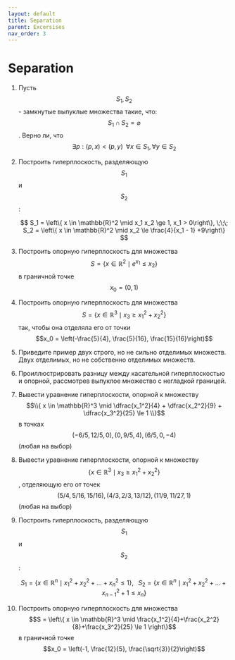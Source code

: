 ```yaml
---
layout: default
title: Separation
parent: Excersises
nav_order: 3
---
```


# Separation

1. Пусть $$S_1, S_2$$ - замкнутые выпуклые множества такие, что: $$S_1 \cap S_2 = \varnothing$$. Верно ли, что $$\exists p: (p,x) < (p,y) \;\; \forall x \in S_1, \forall y \in S_2$$
1. Построить гиперплоскость, разделяющую $$S_1$$ и $$S_2$$:

    $$
    S_1 = \left\{ x \in \mathbb{R}^2 \mid x_1 x_2 \ge 1, x_1 > 0\right\}, \;\;\; S_2 = \left\{ x \in \mathbb{R}^2 \mid x_2 \le \frac{4}{x_1 - 1} +9\right\}
    $$

1. Построить опорную гиперплоскость для множества $$S = \left\{ x \in \mathbb{R}^2 \mid e^{x_1} \le x_2\right\}$$ в граничной точке $$x_0 = (0,1)$$
1. Построить опорную гиперплоскость для множества $$S = \left\{ x \in \mathbb{R}^3 \mid x_3 \ge x_1^2 + x_2^2\right\}$$ так, чтобы она отделяла его от точки $$x_0 = \left(-\frac{5}{4}, \frac{5}{16}, \frac{15}{16}\right)$$
1. Приведите пример двух строго, но не сильно отделимых множеств. Двух отделимых, но не собственно отделимых множеств.
1. Проиллюстрировать разницу между касательной гиперплоскостью и опорной, рассмотрев выпуклое множество с негладкой границей.
1. Вывести уравнение гиперплоскости, опорной к множеству $$\\{ x \in \mathbb{R}^3 \mid  \dfrac{x_1^2}{4} + \dfrac{x_2^2}{9} + \dfrac{x_3^2}{25} \le 1 \\}$$ в точках $$(-6/5, 12/5, 0), (0, 9/5, 4), (6/5, 0, -4)$$ (любая на выбор)
1. Вывести уравнение гиперплоскости, опорной к множеству $$\{ x \in \mathbb{R}^3 \mid  x_3 \ge x_1^2 + x_2^2 \}$$, отделяющую его от точек $$(5/4, 5/16, 15/16), (4/3, 2/3, 13/12), (11/9, 11/27, 1)$$ (любая на выбор)
1. Построить гиперплоскость, разделяющую $$S_1$$ и $$S_2$$:
    
    $$
    S_1 = \left\{ x \in \mathbb{R}^n \mid x_1^2 + x_2^2 + \ldots + x_n^2 \le 1\right\}, \;\;\; S_2 = \left\{ x \in \mathbb{R}^n \mid x_1^2 + x_2^2 + \ldots + x_{n-1}^2 + 1 \le x_n \right\}
    $$

1. Построить опорную гиперплоскость для множества $$S = \left\{ x \in \mathbb{R}^3 \mid \frac{x_1^2}{4}+\frac{x_2^2}{8}+\frac{x_3^2}{25} \le 1 \right\}$$ в граничной точке $$x_0 = \left(-1, \frac{12}{5}, \frac{\sqrt{3}}{2}\right)$$
